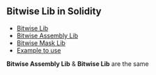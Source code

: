 ## Bitwise Lib in Solidity
- [Bitwise Lib](https://github.com/mosi-sol/shell/blob/main/BitwiseLib/Bitwise.sol)
- [Bitwise Assembly Lib](https://github.com/mosi-sol/shell/blob/main/BitwiseLib/BitwiseAssembly.sol)
- [Bitwise Mask Lib](https://github.com/mosi-sol/shell/blob/main/BitwiseLib/BitwiseMask.sol)
- [Example to use](https://github.com/mosi-sol/shell/blob/main/BitwiseLib/UseBitwise.sol)

**Bitwise Assembly Lib** & **Bitwise Lib** are the same
